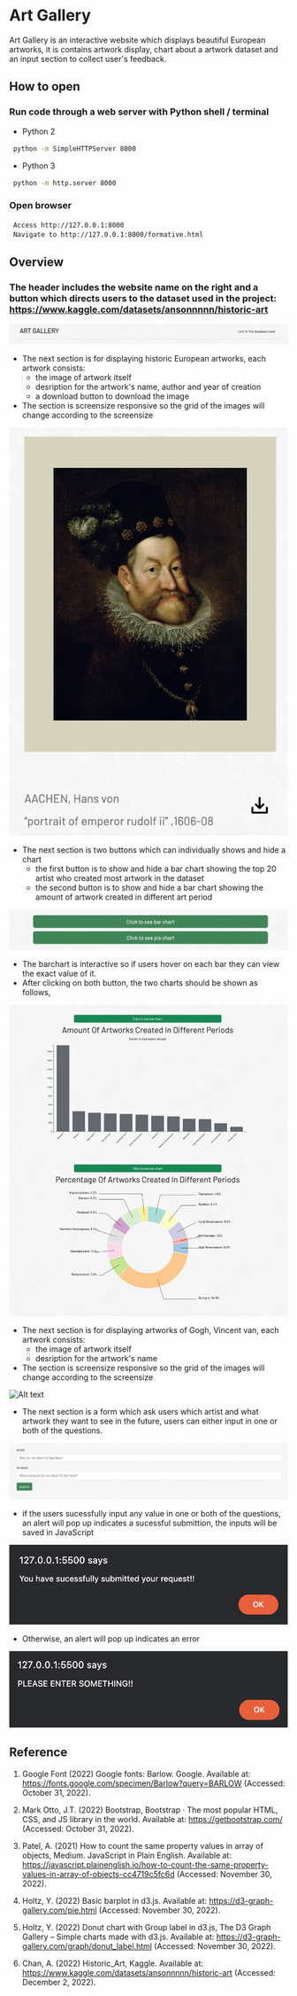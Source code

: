 # Art Gallery 
Art Gallery is an interactive website which displays beautiful European artworks, it is contains artwork display, chart about a artwork dataset and an input section to collect user's feedback.

## How to open
### Run code through a web server with Python shell / terminal
- Python 2
```bash
 python -m SimpleHTTPServer 8000
```
- Python 3
```bash
 python -m http.server 8000
```
###  Open browser
```bash
 Access http://127.0.0.1:8000
 Navigate to http://127.0.0.1:8000/formative.html
```

## Overview
### The header includes the website name on the right and a button which directs users to the dataset used in the project: https://www.kaggle.com/datasets/ansonnnnn/historic-art

![Alt text](/image/header.png?raw=true "Optional Title")

- The next section is for displaying historic European artworks, each artwork consists:
  - the image of artwork itself
  - desription for the artwork's name, author and year of creation
  - a download button to download the image 
- The section is screensize responsive so the grid of the images will change according to the screensize

![Alt text](/image/artwork.png?raw=true "Optional Title")

- The next section is two buttons which can individually shows and hide a chart 
  - the first button is to show and hide a bar chart showing the top 20 artist who created most artwork in the dataset
  - the second button is to show and hide a bar chart showing the amount of artwork created in different art period 

![Alt text](/image/buttons.png?raw=true "Optional Title")

- The barchart is interactive so if users hover on each bar they can view the exact value of it.
- After clicking on both button, the two charts should be shown as follows,

![Alt text](/image/charts.png?raw=true "Optional Title")

- The next section is for displaying artworks of Gogh, Vincent van, each artwork consists:
  - the image of artwork itself
  - desription for the artwork's name
- The section is screensize responsive so the grid of the images will change according to the screensize

![Alt text](/image/van_gogh.png?raw=true "Optional Title")

- The next section is a form which ask users which artist and what artwork they want to see in the future, users can either input in one or both of the questions.

![Alt text](/image/input.png?raw=true "Optional Title")
- if the users sucessfully input any value in one or both of the questions, an alert will pop up indicates a sucessful submittion, the inputs will be saved in JavaScript

![Alt text](/image/sucess.png?raw=true "Optional Title")

- Otherwise, an alert will pop up indicates an error

![Alt text](/image/error.png?raw=true "Optional Title")

## Reference 
1. Google Font (2022) Google fonts: Barlow. Google. Available at: https://fonts.google.com/specimen/Barlow?query=BARLOW (Accessed: October 31, 2022). 

2. Mark Otto, J.T. (2022) Bootstrap, Bootstrap · The most popular HTML, CSS, and JS library in the world. Available at: https://getbootstrap.com/ (Accessed: October 31, 2022). 

3. Patel, A. (2021) How to count the same property values in array of objects, Medium. JavaScript in Plain English. Available at: https://javascript.plainenglish.io/how-to-count-the-same-property-values-in-array-of-objects-cc4719c5fc6d (Accessed: November 30, 2022). 

4. Holtz, Y. (2022) Basic barplot in d3.js. Available at: https://d3-graph-gallery.com/pie.html (Accessed: November 30, 2022). 

5. Holtz, Y. (2022) Donut chart with Group label in d3.js, The D3 Graph Gallery – Simple charts made with d3.js. Available at: https://d3-graph-gallery.com/graph/donut_label.html (Accessed: November 30, 2022). 

6. Chan, A. (2022) Historic_Art, Kaggle. Available at: https://www.kaggle.com/datasets/ansonnnnn/historic-art (Accessed: December 2, 2022). 